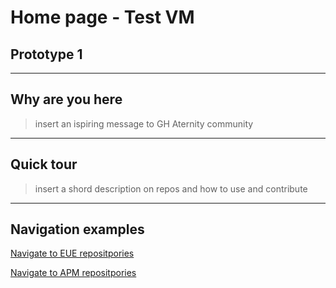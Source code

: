 # Home page - Test VM
## Prototype 1
***
## Why are you here
>insert an ispiring message to GH Aternity community
***
## Quick tour
>insert a shord description on repos and how to use and contribute
***
## Navigation examples

[Navigate to EUE repositpories](https://alex-y-kozlov.github.io/eue_home)

[Navigate to APM repositpories ](https://github.com/Aternity?q=APM)
